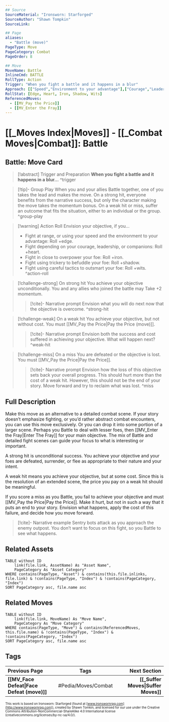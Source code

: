 ```yaml
---
## Source
SourceMaterial: "Ironsworn: Starforged"
SourceAuthor: "Shawn Tompkin"
SourceLink: 

## Page
aliases:
  - "Battle (move)"
PageType: Move
PageCategory: Combat
PageOrder: 8

## Move
MoveName: Battle
InlineCmd: BATTLE
RollType: Action
Trigger: "When you fight a battle and it happens in a blur"
Approach: [["Speed","Environment to your advantage"],["Courage","Leadership","Companions"],["Close quarters","Overpower foe"],["Trickery"],["Tactics"]]
RollStat: [Edge, Heart, Iron, Shadow, Wits]
ReferencedMoves: 
  - [[MV_Pay the Price]]
  - [[MV_Enter the Fray]]
---
```

# [[_Moves Index|Moves]] - [[_Combat Moves|Combat]]: Battle
## Battle: Move Card
>[!abstract]  Trigger and Preparation
>**When you fight a battle and it happens in a blur...** ^trigger

> [!tip]- Group Play
> When you and your allies Battle together, one of you takes the lead and makes the move. On a strong hit, everyone benefits from the narrative success, but only the character making the move takes the momentum bonus. On a weak hit or miss, suffer an outcome that fits the situation, either to an individual or the group. ^group-play

> [!warning] Action Roll
> Envision your objective, if you...
>-  Fight at range, or using your speed and the environment to your advantage: Roll +edge.
>-  Fight depending on your courage, leadership, or companions: Roll +heart.
>-  Fight in close to overpower your foe: Roll +iron.
>-  Fight using trickery to befuddle your foe: Roll +shadow.
>-  Fight using careful tactics to outsmart your foe: Roll +wits. ^action-roll

> [!challenge-strong] On strong hit
> You achieve your objective unconditionally. 
> You and any allies who joined the battle may Take +2 momentum.
> > [!cite]- Narrative prompt
> > Envision what you will do next now that the objective is overcome. ^strong-hit

> [!challenge-weak] On a weak hit
>  You achieve your objective, but not without cost. You must [[MV_Pay the Price|Pay the Price (move)]].
> > [!cite]- Narrative prompt
> > Envision both the success and cost suffered in achieving your objective. What will happen next? ^weak-hit

> [!challenge-miss] On a miss
> You are defeated or the objective is lost.  You must [[MV_Pay the Price|Pay the Price]].
> > [!cite]- Narrative prompt
> > Envision how the loss of this objective sets back your overall progress.  This should hurt more than the cost of a weak hit. However, this should not be the end of your story.  Move forward and try to reclaim what was lost. ^miss

## Full Description
Make this move as an alternative to a detailed combat scene. If your story doesn’t emphasize fighting, or you’d rather abstract combat encounters, you can use this move exclusively. Or you can drop it into some portion of a larger scene. Perhaps you Battle to deal with lesser foes, then [[MV_Enter the Fray|Enter The Fray]] for your main objective. The mix of Battle and detailed fight scenes can guide your focus to what is interesting or important. 

A strong hit is unconditional success. You achieve your objective and your foes are defeated, surrender, or flee as appropriate to their nature and your intent. 

A weak hit means you achieve your objective, but at some cost. Since this is the resolution of an extended scene, the price you pay on a weak hit should be meaningful. 

If you score a miss as you Battle, you fail to achieve your objective and must [[MV_Pay the Price|Pay the Price]]. Make it hurt, but not in such a way that it puts an end to your story. Envision what happens, apply the cost of this failure, and decide how you move forward. 

> [!cite]- Narrative example
> Sentry bots attack as you approach the enemy outpost. You don’t want to focus on this fight, so you Battle to see what happens. 

## Related Assets
```dataview
TABLE without ID
	link(file.link, AssetName) As "Asset Name",
	PageCategory As "Asset Category"
WHERE contains(PageType, "Asset") & contains(this.file.inlinks, file.link) & !contains(PageType, "Index") & !contains(PageCategory, "Index")
SORT PageCategory asc, file.name asc
```

## Related Moves
```dataview
TABLE without ID
	link(file.link, MoveName) As "Move Name",
	PageCategory As "Move Category"
WHERE contains(PageType, "Move") & contains(ReferencedMoves, this.file.name) & !contains(PageType, "Index") & !contains(PageCategory, "Index")
SORT PageCategory asc, file.name asc
```

## Tags
| Previous Page | Tags | Next Section |
|:--- |:---:| ---:|
| **[[MV_Face Defeat\|Face Defeat (move)]]** | #Pedia/Moves/Combat | **[[_Suffer Moves\|Suffer Moves]]** |

<font size=-2>This work is based on Ironsworn: Starforged (found at [www.ironswornrpg.com](http://www.ironswornrpg.com)), created by Shawn Tomkin, and licensed for our use under the Creative Commons Attribution-NonCommercial-ShareAlike 4.0 International license  (creativecommons.org/licenses/by-nc-sa/4.0/).</font>